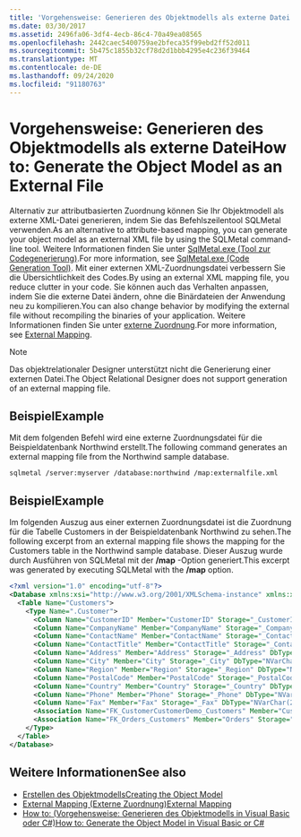 ```yaml
---
title: 'Vorgehensweise: Generieren des Objektmodells als externe Datei'
ms.date: 03/30/2017
ms.assetid: 2496fa06-3df4-4ecb-86c4-70a49ea08565
ms.openlocfilehash: 2442caec5400759ae2bfeca35f99ebd2ff52d011
ms.sourcegitcommit: 5b475c1855b32cf78d2d1bbb4295e4c236f39464
ms.translationtype: MT
ms.contentlocale: de-DE
ms.lasthandoff: 09/24/2020
ms.locfileid: "91180763"
---
```

# <a name="how-to-generate-the-object-model-as-an-external-file"></a><span data-ttu-id="5cf48-102">Vorgehensweise: Generieren des Objektmodells als externe Datei</span><span class="sxs-lookup"><span data-stu-id="5cf48-102">How to: Generate the Object Model as an External File</span></span>

<span data-ttu-id="5cf48-103">Alternativ zur attributbasierten Zuordnung können Sie Ihr Objektmodell als externe XML-Datei generieren, indem Sie das Befehlszeilentool SQLMetal verwenden.</span><span class="sxs-lookup"><span data-stu-id="5cf48-103">As an alternative to attribute-based mapping, you can generate your object model as an external XML file by using the SQLMetal command-line tool.</span></span> <span data-ttu-id="5cf48-104">Weitere Informationen finden Sie unter [SqlMetal.exe (Tool zur Codegenerierung)](../../../../tools/sqlmetal-exe-code-generation-tool.md).</span><span class="sxs-lookup"><span data-stu-id="5cf48-104">For more information, see [SqlMetal.exe (Code Generation Tool)](../../../../tools/sqlmetal-exe-code-generation-tool.md).</span></span> <span data-ttu-id="5cf48-105">Mit einer externen XML-Zuordnungsdatei verbessern Sie die Übersichtlichkeit des Codes.</span><span class="sxs-lookup"><span data-stu-id="5cf48-105">By using an external XML mapping file, you reduce clutter in your code.</span></span> <span data-ttu-id="5cf48-106">Sie können auch das Verhalten anpassen, indem Sie die externe Datei ändern, ohne die Binärdateien der Anwendung neu zu kompilieren.</span><span class="sxs-lookup"><span data-stu-id="5cf48-106">You can also change behavior by modifying the external file without recompiling the binaries of your application.</span></span> <span data-ttu-id="5cf48-107">Weitere Informationen finden Sie unter [externe Zuordnung](external-mapping.md).</span><span class="sxs-lookup"><span data-stu-id="5cf48-107">For more information, see [External Mapping](external-mapping.md).</span></span>  
  
> [!NOTE]
> <span data-ttu-id="5cf48-108">Das objektrelationaler Designer unterstützt nicht die Generierung einer externen Datei.</span><span class="sxs-lookup"><span data-stu-id="5cf48-108">The Object Relational Designer does not support generation of an external mapping file.</span></span>  
  
## <a name="example"></a><span data-ttu-id="5cf48-109">Beispiel</span><span class="sxs-lookup"><span data-stu-id="5cf48-109">Example</span></span>  

 <span data-ttu-id="5cf48-110">Mit dem folgenden Befehl wird eine externe Zuordnungsdatei für die Beispieldatenbank Northwind erstellt.</span><span class="sxs-lookup"><span data-stu-id="5cf48-110">The following command generates an external mapping file from the Northwind sample database.</span></span>  
  
```console  
sqlmetal /server:myserver /database:northwind /map:externalfile.xml  
```  
  
## <a name="example"></a><span data-ttu-id="5cf48-111">Beispiel</span><span class="sxs-lookup"><span data-stu-id="5cf48-111">Example</span></span>  

 <span data-ttu-id="5cf48-112">Im folgenden Auszug aus einer externen Zuordnungsdatei ist die Zuordnung für die Tabelle Customers in der Beispieldatenbank Northwind zu sehen.</span><span class="sxs-lookup"><span data-stu-id="5cf48-112">The following excerpt from an external mapping file shows the mapping for the Customers table in the Northwind sample database.</span></span> <span data-ttu-id="5cf48-113">Dieser Auszug wurde durch Ausführen von SQLMetal mit der **/map** -Option generiert.</span><span class="sxs-lookup"><span data-stu-id="5cf48-113">This excerpt was generated by executing SQLMetal with the **/map** option.</span></span>  
  
```xml  
<?xml version="1.0" encoding="utf-8"?>  
<Database xmlns:xsi="http://www.w3.org/2001/XMLSchema-instance" xmlns:xsd="http://www.w3.org/2001/XMLSchema" Name="northwnd">  
  <Table Name="Customers">  
    <Type Name=".Customer">  
      <Column Name="CustomerID" Member="CustomerID" Storage="_CustomerID" DbType="NChar(5) NOT NULL" CanBeNull="False" IsPrimaryKey="True" />  
      <Column Name="CompanyName" Member="CompanyName" Storage="_CompanyName" DbType="NVarChar(40) NOT NULL" CanBeNull="False" />  
      <Column Name="ContactName" Member="ContactName" Storage="_ContactName" DbType="NVarChar(30)" />  
      <Column Name="ContactTitle" Member="ContactTitle" Storage="_ContactTitle" DbType="NVarChar(30)" />  
      <Column Name="Address" Member="Address" Storage="_Address" DbType="NVarChar(60)" />  
      <Column Name="City" Member="City" Storage="_City" DbType="NVarChar(15)" />  
      <Column Name="Region" Member="Region" Storage="_Region" DbType="NVarChar(15)" />  
      <Column Name="PostalCode" Member="PostalCode" Storage="_PostalCode" DbType="NVarChar(10)" />  
      <Column Name="Country" Member="Country" Storage="_Country" DbType="NVarChar(15)" />  
      <Column Name="Phone" Member="Phone" Storage="_Phone" DbType="NVarChar(24)" />  
      <Column Name="Fax" Member="Fax" Storage="_Fax" DbType="NVarChar(24)" />  
      <Association Name="FK_CustomerCustomerDemo_Customers" Member="CustomerCustomerDemos" Storage="_CustomerCustomerDemos" ThisKey="CustomerID" OtherTable="CustomerCustomerDemo" OtherKey="CustomerID" DeleteRule="NO ACTION" />  
      <Association Name="FK_Orders_Customers" Member="Orders" Storage="_Orders" ThisKey="CustomerID" OtherTable="Orders" OtherKey="CustomerID" DeleteRule="NO ACTION" />  
    </Type>  
  </Table>  
</Database>  
```  
  
## <a name="see-also"></a><span data-ttu-id="5cf48-114">Weitere Informationen</span><span class="sxs-lookup"><span data-stu-id="5cf48-114">See also</span></span>

- [<span data-ttu-id="5cf48-115">Erstellen des Objektmodells</span><span class="sxs-lookup"><span data-stu-id="5cf48-115">Creating the Object Model</span></span>](creating-the-object-model.md)
- [<span data-ttu-id="5cf48-116">External Mapping (Externe Zuordnung)</span><span class="sxs-lookup"><span data-stu-id="5cf48-116">External Mapping</span></span>](external-mapping.md)
- [<span data-ttu-id="5cf48-117">How to: (Vorgehensweise: Generieren des Objektmodells in Visual Basic oder C#)</span><span class="sxs-lookup"><span data-stu-id="5cf48-117">How to: Generate the Object Model in Visual Basic or C#</span></span>](how-to-generate-the-object-model-in-visual-basic-or-csharp.md)
